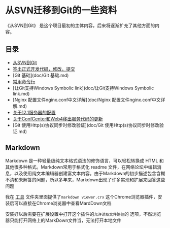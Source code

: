 # 从SVN迁移到Git的一些资料
 《从SVN到Git》 是这个项目最初的主体内容，后来将逐渐扩充了其他方面的内容。

## 目录
- [从SVN到Git](doc/从SVN到Git.md) 
- [签出正式开发代码，修改，提交](doc/签出正式开发代码，修改，提交.md) 
- [Git 基础](doc/Git 基础.md) 
- [常用命令行](doc/常用命令行.md) 
- [让Git支持Windows Symbolic link](doc/让Git支持Windows Symbolic link.md) 
- [Nginx 配置文件nginx.conf中文详解](doc/Nginx 配置文件nginx.conf中文详解.md) 
- [关于12.1服务器的配置](doc/关于12.1服务器的配置.md) 
- [关于ConfCenter和Web4移出服务代码的更新](doc/对于ConfCenter和Web4移出服务代码的更新.md) 
- [Git 使用Http(s)协议同步时修改验证](doc/Git 使用Http(s)协议同步时修改验证.md)


## Markdown
Markdown 是一种轻量级纯文本格式语法的修饰语言，可以轻松转换成 HTML 和其他很多种格式。Markdown常用于格式化 readme 文件，在网络论坛中编辑消息，以及使用纯文本编辑器创建富文本内容。由于Markdown的初步描述包含含糊不清和未解答的问题，所以多年来，Markdown出现了许多实现和扩展来回答这些问题

 我在 [工具](./工具) 文件夹里面提供了`markdown viewer.crx` 这个Chrome浏览器插件，安装后可以直接在Chrome浏览器中查看MardDown文档

 安装好以后需要在扩展设置中打开这个插件的`允许读取文件路径`的 选项，不然浏览器只能打开网络上的MarkDown文件当，无法打开本地文件
